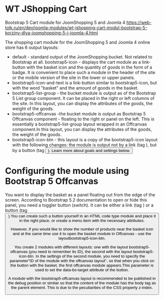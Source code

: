 # WT JShopping Cart
Bootstrap 5 Cart module for JoomShopping 5 and Joomla 4
https://web-tolk.ru/en/dev/joomla-modules/wt-jshopping-cart-modul-bootstrap-5-korziny-dlya-joomshopping-5-i-joomla-4.html

The shopping cart module for the JoomShopping 5 and Joomla 4 online store has 6 output layouts:
- default - standard output of the JoomShopping bucket. Not related to Bootstrap at all.
bootstrap5-icon - displays the cart module as a link-button with the basket icon and the quantity of goods in the form of a badge. It is convenient to place such a module in the header of the site or the mobile version of the site in the lower or upper panels.
- bootstrap5-icon-and-text is a link-button similar to bootstrap5-icon, but with the word "basket" and the amount of goods in the basket.
- bootstrap5-list-group - the bucket module is output as of the Bootstrap 5 List group component. It can be placed in the right or left columns of the site. In this layout, you can display the attributes of the goods, the weight of the goods.
- bootstrap5-offcanvas -the bucket module is output as Bootstrap 5 Offcanvas component - floating to the right or panel on the left. This is essentially a bootstrap5-list-group layout wrapped in an Offcanvas component.In this layout, you can display the attributes of the goods, the weight of the goods.
- bootstrap5-icon-btn - this layout is a copy of the bootstrap5-icon layout with the following changes: the module is output not by a link (tag ), but by a button (tag <button>). Learn more about goals and settings below.
# Configuring the module using Bootstrap 5 Offcanvas
You want to display the basket as a panel floating out from the edge of the screen. According to Bootstrap 5.2 documentation to open or hide this panel, you need a toggler button (switch). It can be either a link (tag <a>) or a button (tag <button>).You can create such a button yourself in an HTML code type module and place it in the right place, or create a menu item with the necessary attributes. 

However, if you would like to show the number of products near the basket icon and at the same time use it to open the basket module in Offcanvas - use the layoutbootstrap5-icon-btn.

You create 2 modules with different layouts: one with the layout bootstrap5-offcanvas (you need to remember its ID), the second with the layout bootstrap5-icon-btn. In the settings of the second module, you need to specify the parameter"ID of the module with the offcanvas layout", so that when you click on the button with the basket, the first offcanvas module appears.This parameter is used to set the data-bs-target attribute of the button.

A module with the bootstrap5-offcanvas layout is recommended to be published in the debug position or similar so that the content of the module has the body tag as the parent element. This is due to the peculiarities of the CSS property z-index.
